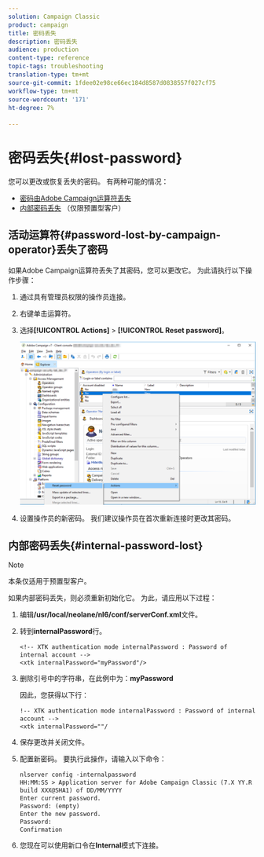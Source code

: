 ```yaml
---
solution: Campaign Classic
product: campaign
title: 密码丢失
description: 密码丢失
audience: production
content-type: reference
topic-tags: troubleshooting
translation-type: tm+mt
source-git-commit: 1fdee02e98ce66ec184d8587d0838557f027cf75
workflow-type: tm+mt
source-wordcount: '171'
ht-degree: 7%

---
```



# 密码丢失{#lost-password}

您可以更改或恢复丢失的密码。
有两种可能的情况：

* [密码由Adobe Campaign运算符丢失](#password-lost-by-campaign-operator)
* [内部密码丢失](#internal-password-lost) （仅限预置型客户）

## 活动运算符{#password-lost-by-campaign-operator}丢失了密码

如果Adobe Campaign运算符丢失了其密码，您可以更改它。
为此请执行以下操作步骤：

1. 通过具有管理员权限的操作员连接。
1. 右键单击运算符。
1. 选择&#x200B;**[!UICONTROL Actions]** > **[!UICONTROL Reset password]**。

   ![](assets/operator-passwd.png)

1. 设置操作员的新密码。 我们建议操作员在首次重新连接时更改其密码。

## 内部密码丢失{#internal-password-lost}

>[!NOTE]
>
>本条仅适用于预置型客户。

如果内部密码丢失，则必须重新初始化它。
为此，请应用以下过程：

1. 编辑&#x200B;**/usr/local/neolane/nl6/conf/serverConf.xml**&#x200B;文件。

1. 转到&#x200B;**internalPassword**&#x200B;行。

   ```
   <!-- XTK authentication mode internalPassword : Password of internal account -->
   <xtk internalPassword="myPassword"/>
   ```

1. 删除引号中的字符串，在此例中为：**myPassword**

   因此，您获得以下行：

   ```
   !-- XTK authentication mode internalPassword : Password of internal account -->
   <xtk internalPassword=""/
   ```

1. 保存更改并关闭文件。

1. 配置新密码。 要执行此操作，请输入以下命令：

   ```
   nlserver config -internalpassword
   HH:MM:SS > Application server for Adobe Campaign Classic (7.X YY.R build XXX@SHA1) of DD/MM/YYYY
   Enter current password.
   Password: (empty)
   Enter the new password.
   Password: 
   Confirmation 
   ```

1. 您现在可以使用新口令在&#x200B;**Internal**&#x200B;模式下连接。
